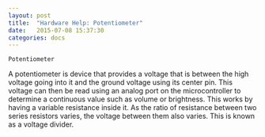 ```yaml
---
layout: post
title:  "Hardware Help: Potentiometer"
date:   2015-07-08 15:37:30
categories: docs
---
```


	Potentiometer

A potentiometer is device that provides a voltage that is between the high voltage going into it and the ground voltage using its center pin. This voltage can then be read using an analog port on the microcontroller to determine a continuous value such as volume or brightness. This works by having a variable resistance inside it. As the ratio of resistance between two series resistors varies, the voltage between them also varies. This is known as a voltage divider.